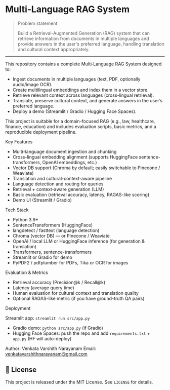 # Multi‑Language RAG System

> Problem statement
>
> Build a Retrieval-Augmented Generation (RAG) system that can retrieve information from documents in multiple languages and provide answers in the user's preferred language, handling translation and cultural context appropriately.

---


This repository contains a complete Multi‑Language RAG System designed to:

* Ingest documents in multiple languages (text, PDF, optionally audio/image OCR).
* Create multilingual embeddings and index them in a vector store.
* Retrieve relevant context across languages (cross-lingual retrieval).
* Translate, preserve cultural context, and generate answers in the user’s preferred language.
* Deploy a demo (Streamlit / Gradio / Hugging Face Spaces).

This project is suitable for a domain-focused RAG (e.g., law, healthcare, finance, education) and includes evaluation scripts, basic metrics, and a reproducible deployment pipeline.

 Key Features

* Multi-language document ingestion and chunking
* Cross-lingual embedding alignment (supports HuggingFace sentence-transformers, OpenAI embeddings, etc.)
* Vector DB support (Chroma by default; easily switchable to Pinecone / Weaviate)
* Translation and cultural-context-aware pipeline
* Language detection and routing for queries
* Retrieval + context-aware generation (LLM)
* Basic evaluation (retrieval accuracy, latency, RAGAS-like scoring)
* Demo UI (Streamlit / Gradio)

 Tech Stack 

* Python 3.9+
* SentenceTransformers (HuggingFace)
* langdetect / fasttext (language detection)
* Chroma (vector DB) — or Pinecone / Weaviate
* OpenAI / local LLM or HuggingFace inference (for generation & translation)
* Transformers, sentence-transformers
* Streamlit or Gradio for demo
* PyPDF2 / pdfplumber for PDFs, Tika or OCR for images

 
 Evaluation & Metrics

* Retrieval accuracy (Precision\@k / Recall\@k)
* Latency (average query time)
* Human evaluation for cultural context and translation quality
* Optional RAGAS-like metric (if you have ground-truth QA pairs)

 Deployment

 Streamlit app: `streamlit run src/app.py`
* Gradio demo: `python src/app.py` (if Gradio)
* Hugging Face Spaces: push the repo and add `requirements.txt` + `app.py` (HF will auto-deploy)




Author: Venkata Varshith Narayanam
Email: venkatavarshithnarayanam@gmail.com

## 📜 License

This project is released under the MIT License. See `LICENSE` for details.

